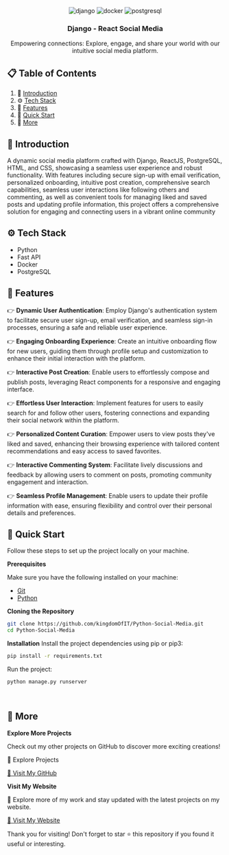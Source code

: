 <div align="center">
  <!-- <br />
    <img src="https://github.com/adrianhajdin/social_media_app/assets/151519281/be514a19-3cbb-48b7-9acd-2cf4d2e319c4" alt="Project Banner">
  <br /> -->
  <div>
    <img src="https://img.shields.io/badge/-Django-black?style=for-the-badge&logoColor=white&logo=django&color=092E20" alt="django" />
    <img src="https://img.shields.io/badge/-DOCKER-black?style=for-the-badge&logoColor=white&logo=docker&color=blue" alt="docker" />
    <img src="https://img.shields.io/badge/-Postgresql-black?style=for-the-badge&logoColor=white&logo=postgresql&color=00008B" alt="postgresql" />
  </div>

  <h3 align="center">Django - React Social Media</h3>

   <div align="center">
    Empowering connections: Explore, engage, and share your world with our intuitive social media platform.
    </div>
</div>

## 📋 <a name="table">Table of Contents</a>

1. 🤖 [Introduction](#introduction)
2. ⚙️ [Tech Stack](#tech-stack)
3. 🔋 [Features](#features)
4. 🤸 [Quick Start](#quick-start)
5. 🚀 [More](#more)


## <a name="introduction">🤖 Introduction</a>

A dynamic social media platform crafted with Django, ReactJS, PostgreSQL, HTML, and CSS, showcasing a seamless user experience and robust functionality. With features including secure sign-up with email verification, personalized onboarding, intuitive post creation, comprehensive search capabilities, seamless user interactions like following others and commenting, as well as convenient tools for managing liked and saved posts and updating profile information, this project offers a comprehensive solution for engaging and connecting users in a vibrant online community


## <a name="tech-stack">⚙️ Tech Stack</a>

- Python
- Fast API
- Docker
- PostgreSQL

## <a name="features">🔋 Features</a>

👉 **Dynamic User Authentication**: Employ Django's authentication system to facilitate secure user sign-up, email verification, and seamless sign-in processes, ensuring a safe and reliable user experience.

👉 **Engaging Onboarding Experience**: Create an intuitive onboarding flow for new users, guiding them through profile setup and customization to enhance their initial interaction with the platform.

👉 **Interactive Post Creation**: Enable users to effortlessly compose and publish posts, leveraging React components for a responsive and engaging interface.

👉 **Effortless User Interaction**: Implement features for users to easily search for and follow other users, fostering connections and expanding their social network within the platform.

👉 **Personalized Content Curation**: Empower users to view posts they've liked and saved, enhancing their browsing experience with tailored content recommendations and easy access to saved favorites.

👉 **Interactive Commenting System**: Facilitate lively discussions and feedback by allowing users to comment on posts, promoting community engagement and interaction.

👉 **Seamless Profile Management**: Enable users to update their profile information with ease, ensuring flexibility and control over their personal details and preferences.

## <a name="quick-start">🤸 Quick Start</a>

Follow these steps to set up the project locally on your machine.

**Prerequisites**

Make sure you have the following installed on your machine:

- [Git](https://git-scm.com/)
- [Python](https://www.python.org/)

**Cloning the Repository**

```bash
git clone https://github.com/kingdomOfIT/Python-Social-Media.git
cd Python-Social-Media
```

**Installation**
Install the project dependencies using pip or pip3:

```bash
pip install -r requirements.txt
```

Run the project:

```bash
python manage.py runserver
```

<br />

## <a name="more">🚀 More</a>

**Explore More Projects**

Check out my other projects on GitHub to discover more exciting creations!

🌟 Explore Projects

<a href="https://github.com/kingdomOfIT" target="_blank">
🚀 Visit My GitHub
</a>

<br />

**Visit My Website**

🚀 Explore more of my work and stay updated with the latest projects on my website.

<a href="https:/amirkahriman.com" target="_blank">
🚀 Visit My Website
</a>

Thank you for visiting! Don't forget to star ⭐ this repository if you found it useful or interesting.

<br />
<br />

#

